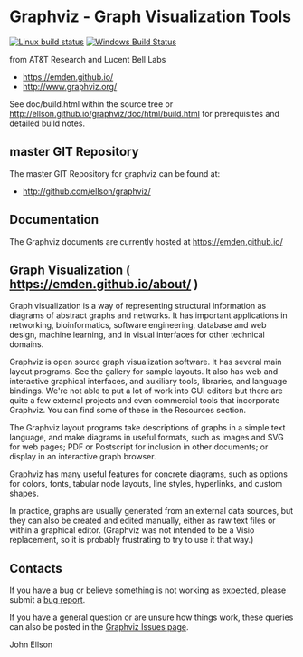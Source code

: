 # Graphviz - Graph Visualization Tools

[![Linux build status](https://img.shields.io/travis/ellson/graphviz/master.svg?label=Linux)](https://travis-ci.org/ellson/graphviz)
[![Windows Build Status](https://img.shields.io/appveyor/ci/ellson/graphviz/master.svg?label=Windows)](https://ci.appveyor.com/project/ellson/graphviz/branch/master)

from AT&T Research and Lucent Bell Labs
* https://emden.github.io/
* http://www.graphviz.org/

See doc/build.html within the source tree or http://ellson.github.io/graphviz/doc/html/build.html for prerequisites and detailed build notes.

## master GIT Repository

The master GIT Repository for graphviz can be found at:
* http://github.com/ellson/graphviz/

## Documentation

The Graphviz documents are currently hosted at https://emden.github.io/

## Graph Visualization ( https://emden.github.io/about/ )

Graph visualization is a way of representing structural information as diagrams of abstract graphs and networks. It has important applications in networking, bioinformatics,  software engineering, database and web design, machine learning, and in visual interfaces for other technical domains.

Graphviz is open source graph visualization software. It has several main layout programs. See the gallery for sample layouts. It also has web and interactive graphical interfaces, and auxiliary tools, libraries, and language bindings. We're not able to put a lot of work into GUI editors but there are quite a few external projects and even commercial tools that incorporate Graphviz. You can find some of these in the Resources section.

The Graphviz layout programs take descriptions of graphs in a simple text language, and make diagrams in useful formats, such as images and SVG for web pages; PDF or Postscript for inclusion in other documents; or display in an interactive graph browser.

Graphviz has many useful features for concrete diagrams, such as options for colors, fonts, tabular node layouts, line styles, hyperlinks, and custom shapes.

In practice, graphs are usually generated from an external data sources, but they can also be created and edited manually, either as raw text files or within a graphical editor. (Graphviz was not intended to be a Visio replacement, so it is probably frustrating to try to use it that way.) 

## Contacts

If you have a bug or believe something is not working as expected, please submit a [bug report](https://github.com/ellson/graphviz/issues).

If you have a general question or are unsure how things work, these queries can also be posted in the [Graphviz Issues page](https://github.com/ellson/graphviz/issues).

John Ellson
